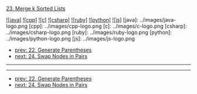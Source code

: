 [23. Merge k Sorted Lists](https://leetcode.com/problems/merge-k-sorted-lists/)

[![java]](../java/023-merge-k-sorted-lists.md)
[![cpp]](../cpp/023-merge-k-sorted-lists.md)
[![c]](../c/023-merge-k-sorted-lists.md)
[![csharp]](../csharp/023-merge-k-sorted-lists.md)
[![ruby]](../ruby/023-merge-k-sorted-lists.md)
[![python]](../python/023-merge-k-sorted-lists.md)
[![js]](../js/023-merge-k-sorted-lists.md)
[java]: ../images/java-logo.png
[cpp]: ../images/cpp-logo.png
[c]: ../images/c-logo.png
[csharp]: ../images/csharp-logo.png
[ruby]: ../images/ruby-logo.png
[python]: ../images/python-logo.png
[js]: ../images/js-logo.png

- [prev: 22. Generate Parentheses](022-generate-parentheses.md)
- [next: 24. Swap Nodes in Pairs](024-swap-nodes-in-pairs.md)

---


---

- [prev: 22. Generate Parentheses](022-generate-parentheses.md)
- [next: 24. Swap Nodes in Pairs](024-swap-nodes-in-pairs.md)
